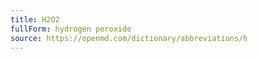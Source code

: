 ```yaml
---
title: H2O2
fullForm: hydrogen peroxide
source: https://openmd.com/dictionary/abbreviations/h
---
```

